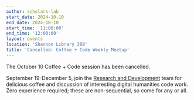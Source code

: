 ```yaml
---
author: scholars-lab
start_date: 2024-10-10
end_date: 2024-10-10
start_time: '11:00:00'
end_time: '12:00:00'
layout: events
location: 'Shannon Library 308'
title: 'Cancelled: Coffee + Code Weekly Meetup'
---
```


The October 10 Coffee + Code session has been cancelled.

September 19-December 5, join the [Research and Development](/code-design/) team for delicious coffee and discussion of interesting digital humanities code work. Zero experience required; these are non-sequential, so come for any or all.